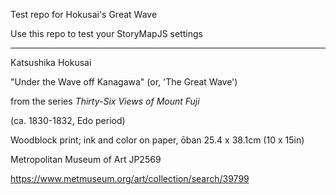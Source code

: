 Test repo for Hokusai's Great Wave

Use this repo to test your StoryMapJS settings

--------------------
Katsushika Hokusai 

"Under the Wave off Kanagawa" (or, 'The Great Wave')

from the series *Thirty-Six Views of Mount Fuji*

(ca. 1830-1832, Edo period)

Woodblock print; ink and color on paper, ōban 25.4 x 38.1cm (10 x 15in)

Metropolitan Museum of Art JP2569

https://www.metmuseum.org/art/collection/search/39799 
